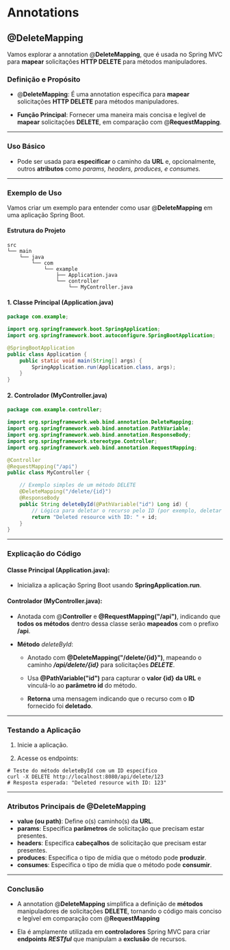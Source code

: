 
# Annotations

## @DeleteMapping

Vamos explorar a annotation @**DeleteMapping**, que é usada no Spring MVC para **mapear** solicitações **HTTP DELETE** para métodos manipuladores.


### Definição e Propósito

- @**DeleteMapping**: É uma annotation específica para **mapear** solicitações **HTTP DELETE** para métodos manipuladores.


- **Função Principal**: Fornecer uma maneira mais concisa e legível de **mapear** solicitações **DELETE**, em comparação com @**RequestMapping**.


---

### Uso Básico

- Pode ser usada para **especificar** o caminho da **URL** e, opcionalmente, outros **atributos** como _params, headers, produces, e consumes._


---

### Exemplo de Uso

Vamos criar um exemplo para entender como usar @**DeleteMapping** em uma aplicação Spring Boot.


#### Estrutura do Projeto

```
src
└── main
    └── java
        └── com
            └── example
                ├── Application.java
                └── controller
                    └── MyController.java
```


#### 1. Classe Principal (Application.java)

```java
package com.example;

import org.springframework.boot.SpringApplication;
import org.springframework.boot.autoconfigure.SpringBootApplication;

@SpringBootApplication
public class Application {
    public static void main(String[] args) {
        SpringApplication.run(Application.class, args);
    }
}
```


#### 2. Controlador (MyController.java)

```java
package com.example.controller;

import org.springframework.web.bind.annotation.DeleteMapping;
import org.springframework.web.bind.annotation.PathVariable;
import org.springframework.web.bind.annotation.ResponseBody;
import org.springframework.stereotype.Controller;
import org.springframework.web.bind.annotation.RequestMapping;

@Controller
@RequestMapping("/api")
public class MyController {

    // Exemplo simples de um método DELETE
    @DeleteMapping("/delete/{id}")
    @ResponseBody
    public String deleteById(@PathVariable("id") Long id) {
        // Lógica para deletar o recurso pelo ID (por exemplo, deletar do banco de dados)
        return "Deleted resource with ID: " + id;
    }
}
```

---


### Explicação do Código

#### Classe Principal (Application.java):

- Inicializa a aplicação Spring Boot usando **SpringApplication.run**.


#### Controlador (MyController.java):

- Anotada com @**Controller** e **@RequestMapping("/api")**, indicando que **todos os métodos** dentro dessa classe serão **mapeados** com o prefixo **/api**.


- **Método** _deleteById_:

    - Anotado com **@DeleteMapping("/delete/{id}")**, mapeando o caminho **_/api/delete/{id}_** para solicitações **_DELETE_**.

    - Usa **@PathVariable("id")** para capturar o **valor {id} da URL** e vinculá-lo ao **parâmetro id** do método.

    - **Retorna** uma mensagem indicando que o recurso com o **ID** fornecido foi **deletado**.

  
---

### Testando a Aplicação

1. Inicie a aplicação.


2. Acesse os endpoints:

```shell
# Teste do método deleteById com um ID específico
curl -X DELETE http://localhost:8080/api/delete/123
# Resposta esperada: "Deleted resource with ID: 123"
```

---

### Atributos Principais de @DeleteMapping

* **value (ou path)**: Define o(s) caminho(s) da **URL**.
* **params**: Especifica **parâmetros** de solicitação que precisam estar presentes.
* **headers**: Especifica **cabeçalhos** de solicitação que precisam estar presentes.
* **produces**: Especifica o tipo de mídia que o método pode **produzir**.
* **consumes**: Especifica o tipo de mídia que o método pode **consumir**.


---


### Conclusão

- A annotation @**DeleteMapping** simplifica a definição de **métodos** manipuladores de solicitações **DELETE**, tornando o código mais conciso e legível em comparação com @**RequestMapping**


- Ela é amplamente utilizada em **controladores** Spring MVC para criar **endpoints** **_RESTful_** que manipulam a **exclusão** de recursos.

